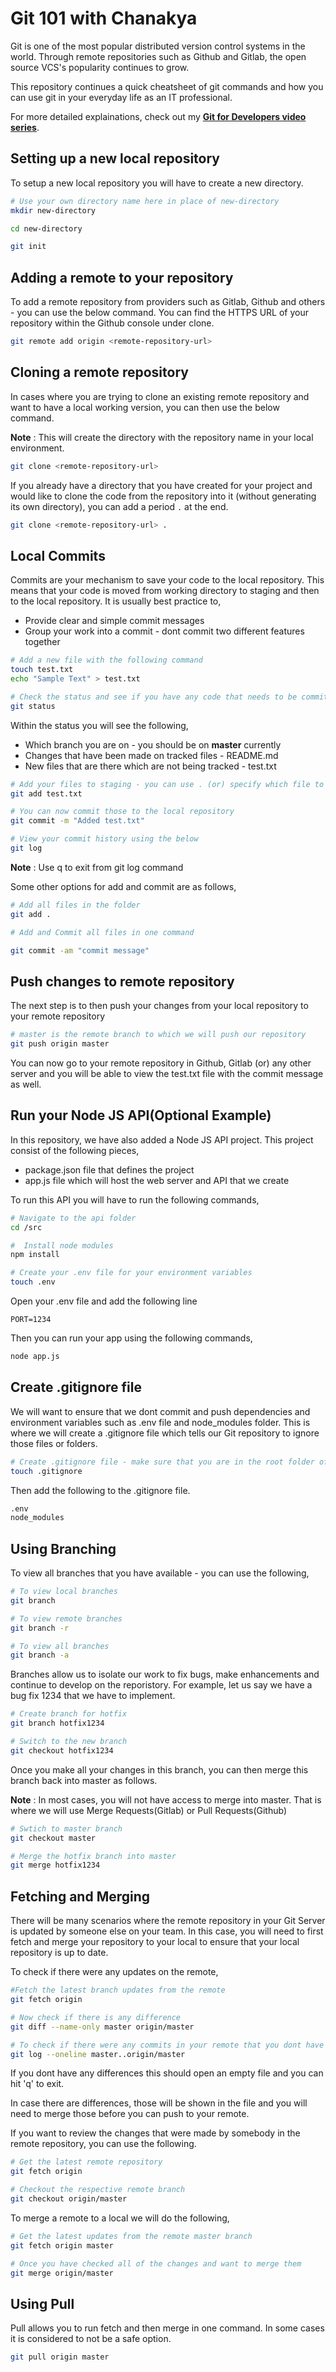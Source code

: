 # Git 101 with Chanakya

Git is one of the most popular distributed version control systems in the world. Through remote repositories such as Github and Gitlab, the open source VCS's popularity continues to grow. 

This repository continues a quick cheatsheet of git commands and how you can use git in your everyday life as an IT professional. 

For more detailed explainations, check out my [**Git for Developers video series**](https://youtube.com). 

## Setting up a new local repository

To setup a new local repository you will have to create a new directory.

```sh
# Use your own directory name here in place of new-directory
mkdir new-directory

cd new-directory

git init
```

## Adding a remote to your repository

To add a remote repository from providers such as Gitlab, Github and others - you can use the below command. You can find the HTTPS URL of your repository within the Github console under clone.

```sh
git remote add origin <remote-repository-url>
```

## Cloning a remote repository

In cases where you are trying to clone an existing remote repository and want to have a local working version, you can then use the below command. 

**Note** : This will create the directory with the repository name in your local environment.

```sh
git clone <remote-repository-url>
```

If you already have a directory that you have created for your project and would like to clone the code from the repository into it (without generating its own directory), you can add a period `.` at the end.

```sh
git clone <remote-repository-url> .
```

## Local Commits

Commits are your mechanism to save your code to the local repository. This means that your code is moved from working directory to staging and then to the local repository. It is usually best practice to,

- Provide clear and simple commit messages
- Group your work into a commit - dont commit two different features together

```sh
# Add a new file with the following command
touch test.txt
echo "Sample Text" > test.txt

# Check the status and see if you have any code that needs to be committed
git status
```

Within the status you will see the following,

- Which branch you are on - you should be on **master** currently
- Changes that have been made on tracked files - README.md
- New files that are there which are not being tracked - test.txt

```sh
# Add your files to staging - you can use . (or) specify which file to add
git add test.txt

# You can now commit those to the local repository
git commit -m "Added test.txt"

# View your commit history using the below
git log
```

**Note** : Use q to exit from git log command

Some other options for add and commit are as follows,

```sh
# Add all files in the folder
git add .

# Add and Commit all files in one command

git commit -am "commit message"
```

## Push changes to remote repository

The next step is to then push your changes from your local repository to your remote repository

```sh
# master is the remote branch to which we will push our repository
git push origin master
```

You can now go to your remote repository in Github, Gitlab (or) any other server and you will be able to view the test.txt file with the commit message as well.

## Run your Node JS API(Optional Example)

In this repository, we have also added a Node JS API project. This project consist of the following pieces,

- package.json file that defines the project
- app.js file which will host the web server and API that we create

To run this API you will have to run the following commands,

```sh
# Navigate to the api folder
cd /src

#  Install node modules
npm install

# Create your .env file for your environment variables
touch .env
```

Open your .env file and add the following line

```
PORT=1234
```

Then you can run your app using the following commands,

```sh
node app.js
```

## Create .gitignore file

We will want to ensure that we dont commit and push dependencies and environment variables such as .env file and node_modules folder. This is where we will create a .gitignore file which tells our Git repository to ignore those files or folders.

```sh
# Create .gitignore file - make sure that you are in the root folder of your repository
touch .gitignore
```

Then add the following to the .gitignore file.

```sh
.env
node_modules
```

## Using Branching

To view all branches that you have available - you can use the following,

```sh
# To view local branches
git branch

# To view remote branches
git branch -r

# To view all branches
git branch -a
```

Branches allow us to isolate our work to fix bugs, make enhancements and continue to develop on the reporistory. For example, let us say we have a bug fix 1234 that we have to implement.

```sh
# Create branch for hotfix
git branch hotfix1234

# Switch to the new branch
git checkout hotfix1234
```

Once you make all your changes in this branch, you can then merge this branch back into master as follows.

**Note** : In most cases, you will not have access to merge into master. That is where we will use Merge Requests(Gitlab) or Pull Requests(Github)

```sh
# Swtich to master branch
git checkout master

# Merge the hotfix branch into master
git merge hotfix1234
```

## Fetching and Merging

There will be many scenarios where the remote repository in your Git Server is updated by someone else on your team. In this case, you will need to first fetch and merge your repository to your local to ensure that your local repository is up to date.

To check if there were any updates on the remote,

```sh
#Fetch the latest branch updates from the remote
git fetch origin

# Now check if there is any difference
git diff --name-only master origin/master

# To check if there were any commits in your remote that you dont have in local
git log --oneline master..origin/master
```

If you dont have any differences this should open an empty file and you can hit 'q' to exit.

In case there are differences, those will be shown in the file and you will need to merge those before you can push to your remote.

If you want to review the changes that were made by somebody in the remote repository, you can use the following.

```sh
# Get the latest remote repository
git fetch origin

# Checkout the respective remote branch
git checkout origin/master
```

To merge a remote to a local we will do the following,

```sh
# Get the latest updates from the remote master branch
git fetch origin master

# Once you have checked all of the changes and want to merge them
git merge origin/master
```

## Using Pull

Pull allows you to run fetch and then merge in one command. In some cases it is considered to not be a safe option.

```sh
git pull origin master
```
